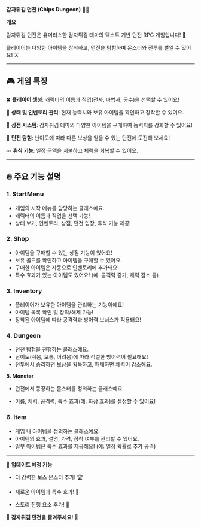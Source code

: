 **감자튀김 던전 (Chips Dungeon)** 🍟🏰<br>


**개요**<br>


감자튀김 던전은 유머러스한 감자튀김 테마의 텍스트 기반 던전 RPG 게임입니다! 🏰 

플레이어는 다양한 아이템을 장착하고, 던전을 탐험하며 몬스터와 전투를 벌일 수 있어요! ⚔️

---

## 🎮 **게임 특징**  

🍀 **플레이어 생성**: 캐릭터의 이름과 직업(전사, 마법사, 궁수)을 선택할 수 있어요!  

📜 **상태 및 인벤토리 관리**: 현재 능력치와 보유 아이템을 확인하고 장착할 수 있어요.  

🛒 **상점 시스템**: 감자튀김 테마의 다양한 아이템을 구매하여 능력치를 강화할 수 있어요!  

🏹 **던전 탐험**: 난이도에 따라 다른 보상을 얻을 수 있는 던전에 도전해 보세요!  

💤 **휴식 기능**: 일정 금액을 지불하고 체력을 회복할 수 있어요.  

---

## 🔥 **주요 기능 설명**  

### **1. StartMenu**  
- 게임의 시작 메뉴를 담당하는 클래스예요.  
- 캐릭터의 이름과 직업을 선택 가능!  
- 상태 보기, 인벤토리, 상점, 던전 입장, 휴식 기능 제공!  

### **2. Shop**  
- 아이템을 구매할 수 있는 상점 기능이 있어요!  
- 보유 골드를 확인하고 아이템을 구매할 수 있어요.  
- 구매한 아이템은 자동으로 인벤토리에 추가돼요!  
- 특수 효과가 있는 아이템도 있어요! (예: 공격력 증가, 체력 감소 등)  

### **3. Inventory**  
- 플레이어가 보유한 아이템을 관리하는 기능이에요!  
- 아이템 목록 확인 및 장착/해제 가능!  
- 장착된 아이템에 따라 공격력과 방어력 보너스가 적용돼요!  

### **4. Dungeon**  
- 던전 탐험을 진행하는 클래스예요.  
- 난이도(쉬움, 보통, 어려움)에 따라 적절한 방어력이 필요해요!  
- 전투에서 승리하면 보상을 획득하고, 패배하면 체력이 감소해요.  


**5. Monster**

- 던전에서 등장하는 몬스터를 정의하는 클래스예요.
  
- 이름, 체력, 공격력, 특수 효과(예: 화상 효과)를 설정할 수 있어요!

### **6. Item**  
- 게임 내 아이템을 정의하는 클래스예요.  
- 아이템의 효과, 설명, 가격, 장착 여부를 관리할 수 있어요.  
- 일부 아이템은 특수 효과를 제공해요! (예: 일정 확률로 추가 공격)  

---

🎁 **업데이트 예정 기능**


- 더 강력한 보스 몬스터 추가! 🏆
  
- 새로운 아이템과 특수 효과! 🎉
  
- 스토리 진행 요소 추가! 📖


🍟 **감자튀김 던전을 즐겨주세요!** 🍟
